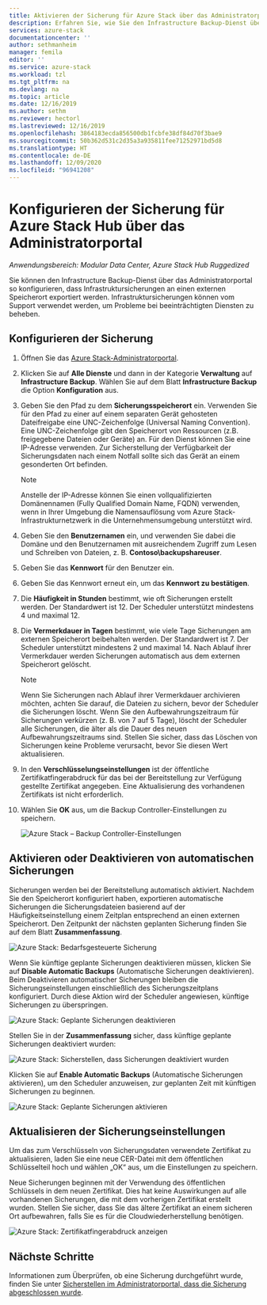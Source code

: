 ```yaml
---
title: Aktivieren der Sicherung für Azure Stack über das Administratorportal | Microsoft-Dokumentation
description: Erfahren Sie, wie Sie den Infrastructure Backup-Dienst über das Administratorportal aktivieren, sodass Azure Stack bei einem Fehler wiederhergestellt werden kann.
services: azure-stack
documentationcenter: ''
author: sethmanheim
manager: femila
editor: ''
ms.service: azure-stack
ms.workload: tzl
ms.tgt_pltfrm: na
ms.devlang: na
ms.topic: article
ms.date: 12/16/2019
ms.author: sethm
ms.reviewer: hectorl
ms.lastreviewed: 12/16/2019
ms.openlocfilehash: 3864183ecda856500db1fcbfe38df84d70f3bae9
ms.sourcegitcommit: 50b362d531c2d35a3a935811fee71252971bd5d8
ms.translationtype: HT
ms.contentlocale: de-DE
ms.lasthandoff: 12/09/2020
ms.locfileid: "96941208"
---
```

# <a name="configure-backup-for-azure-stack-hub-from-the-administrator-portal"></a>Konfigurieren der Sicherung für Azure Stack Hub über das Administratorportal

*Anwendungsbereich: Modular Data Center, Azure Stack Hub Ruggedized*

Sie können den Infrastructure Backup-Dienst über das Administratorportal so konfigurieren, dass Infrastruktursicherungen an einen externen Speicherort exportiert werden. Infrastruktursicherungen können vom Support verwendet werden, um Probleme bei beeinträchtigten Diensten zu beheben.

## <a name="configure-backup"></a>Konfigurieren der Sicherung

1. Öffnen Sie das [Azure Stack-Administratorportal](../../operator/azure-stack-manage-portals.md).

2. Klicken Sie auf **Alle Dienste** und dann in der Kategorie **Verwaltung** auf **Infrastructure Backup**. Wählen Sie auf dem Blatt **Infrastructure Backup** die Option **Konfiguration** aus.

3. Geben Sie den Pfad zu dem **Sicherungsspeicherort** ein. Verwenden Sie für den Pfad zu einer auf einem separaten Gerät gehosteten Dateifreigabe eine UNC-Zeichenfolge (Universal Naming Convention). Eine UNC-Zeichenfolge gibt den Speicherort von Ressourcen (z.B. freigegebene Dateien oder Geräte) an. Für den Dienst können Sie eine IP-Adresse verwenden. Zur Sicherstellung der Verfügbarkeit der Sicherungsdaten nach einem Notfall sollte sich das Gerät an einem gesonderten Ort befinden.

    > [!NOTE]  
    > Anstelle der IP-Adresse können Sie einen vollqualifizierten Domänennamen (Fully Qualified Domain Name, FQDN) verwenden, wenn in Ihrer Umgebung die Namensauflösung vom Azure Stack-Infrastrukturnetzwerk in die Unternehmensumgebung unterstützt wird.

4. Geben Sie den **Benutzernamen** ein, und verwenden Sie dabei die Domäne und den Benutzernamen mit ausreichendem Zugriff zum Lesen und Schreiben von Dateien, z. B. **Contoso\backupshareuser**.

5. Geben Sie das **Kennwort** für den Benutzer ein.

6. Geben Sie das Kennwort erneut ein, um das **Kennwort zu bestätigen**.

7. Die **Häufigkeit in Stunden** bestimmt, wie oft Sicherungen erstellt werden. Der Standardwert ist 12. Der Scheduler unterstützt mindestens 4 und maximal 12.

8. Die **Vermerkdauer in Tagen** bestimmt, wie viele Tage Sicherungen am externen Speicherort beibehalten werden. Der Standardwert ist 7. Der Scheduler unterstützt mindestens 2 und maximal 14. Nach Ablauf ihrer Vermerkdauer werden Sicherungen automatisch aus dem externen Speicherort gelöscht.

   > [!NOTE]
   > Wenn Sie Sicherungen nach Ablauf ihrer Vermerkdauer archivieren möchten, achten Sie darauf, die Dateien zu sichern, bevor der Scheduler die Sicherungen löscht. Wenn Sie den Aufbewahrungszeitraum für Sicherungen verkürzen (z. B. von 7 auf 5 Tage), löscht der Scheduler alle Sicherungen, die älter als die Dauer des neuen Aufbewahrungszeitraums sind. Stellen Sie sicher, dass das Löschen von Sicherungen keine Probleme verursacht, bevor Sie diesen Wert aktualisieren.

9. In den **Verschlüsselungseinstellungen** ist der öffentliche Zertifikatfingerabdruck für das bei der Bereitstellung zur Verfügung gestellte Zertifikat angegeben. Eine Aktualisierung des vorhandenen Zertifikats ist nicht erforderlich.

10. Wählen Sie **OK** aus, um die Backup Controller-Einstellungen zu speichern.

    ![Azure Stack – Backup Controller-Einstellungen](media/azure-stack-backup-enable-backup-console-tzl/backup-controller-settings-certificate.png)

## <a name="enable-or-disable-automatic-backups"></a>Aktivieren oder Deaktivieren von automatischen Sicherungen

Sicherungen werden bei der Bereitstellung automatisch aktiviert. Nachdem Sie den Speicherort konfiguriert haben, exportieren automatische Sicherungen die Sicherungsdateien basierend auf der Häufigkeitseinstellung einem Zeitplan entsprechend an einen externen Speicherort. Den Zeitpunkt der nächsten geplanten Sicherung finden Sie auf dem Blatt **Zusammenfassung**.

![Azure Stack: Bedarfsgesteuerte Sicherung](media/azure-stack-backup-enable-backup-console-tzl/on-demand-backup.png)

Wenn Sie künftige geplante Sicherungen deaktivieren müssen, klicken Sie auf **Disable Automatic Backups** (Automatische Sicherungen deaktivieren). Beim Deaktivieren automatischer Sicherungen bleiben die Sicherungseinstellungen einschließlich des Sicherungszeitplans konfiguriert. Durch diese Aktion wird der Scheduler angewiesen, künftige Sicherungen zu überspringen.

![Azure Stack: Geplante Sicherungen deaktivieren](media/azure-stack-backup-enable-backup-console-tzl/disable-auto-backup.png)

Stellen Sie in der **Zusammenfassung** sicher, dass künftige geplante Sicherungen deaktiviert wurden:

![Azure Stack: Sicherstellen, dass Sicherungen deaktiviert wurden](media/azure-stack-backup-enable-backup-console-tzl/confirm-disable.png)

Klicken Sie auf **Enable Automatic Backups** (Automatische Sicherungen aktivieren), um den Scheduler anzuweisen, zur geplanten Zeit mit künftigen Sicherungen zu beginnen.

![Azure Stack: Geplante Sicherungen aktivieren](media/azure-stack-backup-enable-backup-console-tzl/enable-auto-backup.png)

## <a name="update-backup-settings"></a>Aktualisieren der Sicherungseinstellungen

Um das zum Verschlüsseln von Sicherungsdaten verwendete Zertifikat zu aktualisieren, laden Sie eine neue CER-Datei mit dem öffentlichen Schlüsselteil hoch und wählen „OK“ aus, um die Einstellungen zu speichern.

Neue Sicherungen beginnen mit der Verwendung des öffentlichen Schlüssels in dem neuen Zertifikat. Dies hat keine Auswirkungen auf alle vorhandenen Sicherungen, die mit dem vorherigen Zertifikat erstellt wurden. Stellen Sie sicher, dass Sie das ältere Zertifikat an einem sicheren Ort aufbewahren, falls Sie es für die Cloudwiederherstellung benötigen.

![Azure Stack: Zertifikatfingerabdruck anzeigen](media/azure-stack-backup-enable-backup-console-tzl/encryption-settings-thumbprint.png)

## <a name="next-steps"></a>Nächste Schritte

Informationen zum Überprüfen, ob eine Sicherung durchgeführt wurde, finden Sie unter [Sicherstellen im Administratorportal, dass die Sicherung abgeschlossen wurde](../../operator/azure-stack-backup-back-up-azure-stack.md).
